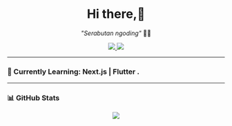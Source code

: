<h1 align="center">Hi there,👋</h1>

<p align="center"><i>"Serabutan ngoding"</i> 🧑‍💻</p>

<p align="center">
  <a href="https://www.linkedin.com/in/mochammad-fernanda/">
    <img src="https://img.shields.io/badge/-LinkedIn-0A66C2?style=for-the-badge&logo=Linkedin&logoColor=white">
  </a>
  <a href="mailto:veloxium.dev@gmail.com">
    <img src="https://img.shields.io/badge/Email-veloxium.dev@gmail.com-D14836?style=for-the-badge&logo=gmail&logoColor=white">
  </a>
</p>

---

### 🚀 Currently Learning: Next.js | Flutter .
  

---

### 📊 GitHub Stats  
<p align="center">
  <a href="https://github.com/Veloxium">
    <img src="https://github-readme-stats.vercel.app/api/top-langs/?username=Veloxium&layout=compact&theme=chartreuse-dark&langs_count=6">
  </a>
</p>
